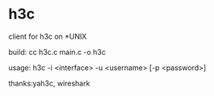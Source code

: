 h3c
===

client for h3c on *UNIX

build: cc h3c.c main.c -o h3c

usage: h3c -i \<interface\> -u \<username\> [-p \<password>]

thanks:yah3c, wireshark
